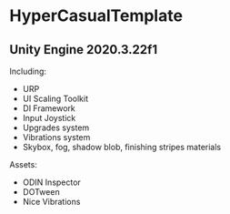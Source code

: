 # HyperCasualTemplate 
## Unity Engine 2020.3.22f1
Including:
- URP
- UI Scaling Toolkit
- DI Framework
- Input Joystick
- Upgrades system
- Vibrations system
- Skybox, fog, shadow blob, finishing stripes materials

Assets:
- ODIN Inspector
- DOTween
- Nice Vibrations
